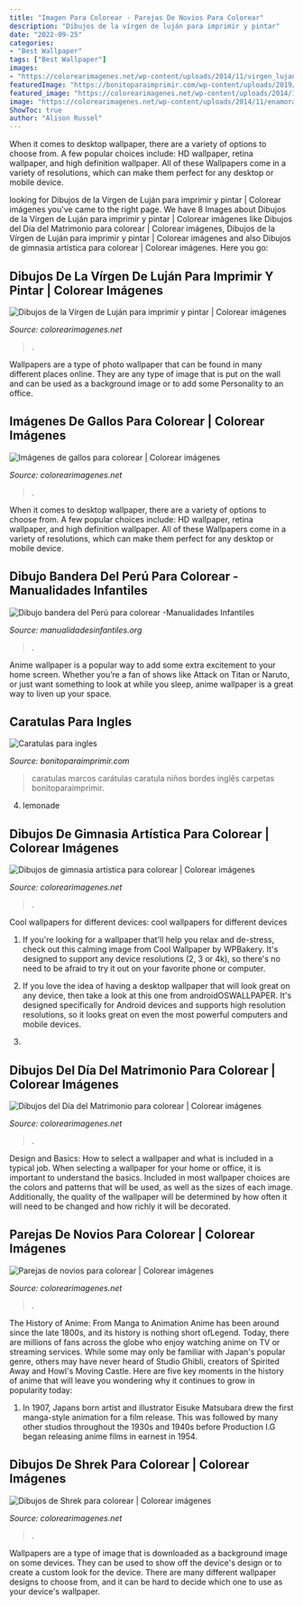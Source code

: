 ```yaml
---
title: "Imagen Para Colorear - Parejas De Novios Para Colorear"
description: "Dibujos de la vírgen de luján para imprimir y pintar"
date: "2022-09-25"
categories:
- "Best Wallpaper"
tags: ["Best Wallpaper"]
images:
- "https://colorearimagenes.net/wp-content/uploads/2014/11/virgen_lujan_bn.jpg3_-465x723.jpg"
featuredImage: "https://bonitoparaimprimir.com/wp-content/uploads/2019/03/CARATULA-INGLES-729x1024.jpg"
featured_image: "https://colorearimagenes.net/wp-content/uploads/2014/12/gimnasia-en-suelo.gif"
image: "https://colorearimagenes.net/wp-content/uploads/2014/11/enamorados.gif4_.jpg"
ShowToc: true
author: "Alison Russel"
---
```



When it comes to desktop wallpaper, there are a variety of options to choose from. A few popular choices include: HD wallpaper, retina wallpaper, and high definition wallpaper. All of these Wallpapers come in a variety of resolutions, which can make them perfect for any desktop or mobile device. 

	

		
looking for Dibujos de la Vírgen de Luján para imprimir y pintar | Colorear imágenes you've came to the right page. We have 8 Images about Dibujos de la Vírgen de Luján para imprimir y pintar | Colorear imágenes like Dibujos del Día del Matrimonio para colorear | Colorear imágenes, Dibujos de la Vírgen de Luján para imprimir y pintar | Colorear imágenes and also Dibujos de gimnasia artística para colorear | Colorear imágenes. Here you go:
		
    
## Dibujos De La Vírgen De Luján Para Imprimir Y Pintar | Colorear Imágenes

<img loading=lazy src="https://colorearimagenes.net/wp-content/uploads/2014/11/virgen_lujan_bn.jpg3_-465x723.jpg" onerror="this.onerror=null;this.src='https://tse2.mm.bing.net/th?id=OIP.J8NlFXUtjsjKp_u23QCpEQHaLg&amp;pid=15.1';" alt="Dibujos de la Vírgen de Luján para imprimir y pintar | Colorear imágenes">

_Source: colorearimagenes.net_

>. 

	



Wallpapers are a type of photo wallpaper that can be found in many different places online. They are any type of image that is put on the wall and can be used as a background image or to add some Personality to an office.

    
## Imágenes De Gallos Para Colorear | Colorear Imágenes

<img loading=lazy src="https://colorearimagenes.net/wp-content/uploads/2015/09/chicken2.gif" onerror="this.onerror=null;this.src='https://tse2.mm.bing.net/th?id=OIP.nGFGnuJXC9bnot7ZSuigzAHaJ4&amp;pid=15.1';" alt="Imágenes de gallos para colorear | Colorear imágenes">

_Source: colorearimagenes.net_

>. 

	

When it comes to desktop wallpaper, there are a variety of options to choose from. A few popular choices include: HD wallpaper, retina wallpaper, and high definition wallpaper. All of these Wallpapers come in a variety of resolutions, which can make them perfect for any desktop or mobile device. 

    
## Dibujo Bandera Del Perú Para Colorear -Manualidades Infantiles

<img loading=lazy src="https://www.manualidadesinfantiles.org/wp-content/uploads/Dibujo-bandera-peru-para-colorear_8727/peru2_thumb.jpg" onerror="this.onerror=null;this.src='https://tse4.mm.bing.net/th?id=OIP._LiQhbqm6mLSRt3dwO0OBQHaKp&amp;pid=15.1';" alt="Dibujo bandera del Perú para colorear -Manualidades Infantiles">

_Source: manualidadesinfantiles.org_

>. 

	

Anime wallpaper is a popular way to add some extra excitement to your home screen. Whether you’re a fan of shows like Attack on Titan or Naruto, or just want something to look at while you sleep, anime wallpaper is a great way to liven up your space.

    
## Caratulas Para Ingles

<img loading=lazy src="https://bonitoparaimprimir.com/wp-content/uploads/2019/03/CARATULA-INGLES-729x1024.jpg" onerror="this.onerror=null;this.src='https://tse3.mm.bing.net/th?id=OIP.R3zHALc00aIxc0ihtlFfcgHaKZ&amp;pid=15.1';" alt="Caratulas para ingles">

_Source: bonitoparaimprimir.com_

>caratulas marcos carátulas caratula niños bordes inglês carpetas bonitoparaimprimir. 

	

4. lemonade 

    
## Dibujos De Gimnasia Artística Para Colorear | Colorear Imágenes

<img loading=lazy src="https://colorearimagenes.net/wp-content/uploads/2014/12/gimnasia-en-suelo.gif" onerror="this.onerror=null;this.src='https://tse1.mm.bing.net/th?id=OIP.mA_7Qja6-aDr6XIQGrziPAHaKr&amp;pid=15.1';" alt="Dibujos de gimnasia artística para colorear | Colorear imágenes">

_Source: colorearimagenes.net_

>. 

	

Cool wallpapers for different devices:
cool wallpapers for different devices 

1. If you're looking for a wallpaper that'll help you relax and de-stress, check out this calming image from Cool Wallpaper by WPBakery. It's designed to support any device resolutions (2, 3 or 4k), so there's no need to be afraid to try it out on your favorite phone or computer.

2. If you love the idea of having a desktop wallpaper that will look great on any device, then take a look at this one from androidOSWALLPAPER. It's designed specifically for Android devices and supports high resolution resolutions, so it looks great on even the most powerful computers and mobile devices.

3.

    
## Dibujos Del Día Del Matrimonio Para Colorear | Colorear Imágenes

<img loading=lazy src="https://colorearimagenes.net/wp-content/uploads/2015/01/matrimonio.jpg2marzo.jpg1-copia.jpg" onerror="this.onerror=null;this.src='https://tse2.mm.bing.net/th?id=OIP.FgQlXtFwV3iHvQRqmexE8gHaK2&amp;pid=15.1';" alt="Dibujos del Día del Matrimonio para colorear | Colorear imágenes">

_Source: colorearimagenes.net_

>. 

	

Design and Basics: How to select a wallpaper and what is included in a typical job.
When selecting a wallpaper for your home or office, it is important to understand the basics. Included in most wallpaper choices are the colors and patterns that will be used, as well as the sizes of each image. Additionally, the quality of the wallpaper will be determined by how often it will need to be changed and how richly it will be decorated.

    
## Parejas De Novios Para Colorear | Colorear Imágenes

<img loading=lazy src="https://colorearimagenes.net/wp-content/uploads/2014/11/enamorados.gif4_.jpg" onerror="this.onerror=null;this.src='https://tse2.mm.bing.net/th?id=OIP.Rhn65fbjcpxFMOCbm3jf0gHaJ4&amp;pid=15.1';" alt="Parejas de novios para colorear | Colorear imágenes">

_Source: colorearimagenes.net_

>. 

	

The History of Anime: From Manga to Animation
Anime has been around since the late 1800s, and its history is nothing short ofLegend. Today, there are millions of fans across the globe who enjoy watching anime on TV or streaming services. While some may only be familiar with Japan's popular genre, others may have never heard of Studio Ghibli, creators of Spirited Away and Howl's Moving Castle. Here are five key moments in the history of anime that will leave you wondering why it continues to grow in popularity today:
1) In 1907, Japans born artist and illustrator Eisuke Matsubara drew the first manga-style animation for a film release. This was followed by many other studios throughout the 1930s and 1940s before Production I.G began releasing anime films in earnest in 1954.

    
## Dibujos De Shrek Para Colorear | Colorear Imágenes

<img loading=lazy src="https://colorearimagenes.net/wp-content/uploads/2015/06/shrek-2.gif" onerror="this.onerror=null;this.src='https://tse4.mm.bing.net/th?id=OIP.dqslTVHhQ22wrd2tnSKJswHaJ9&amp;pid=15.1';" alt="Dibujos de Shrek para colorear | Colorear imágenes">

_Source: colorearimagenes.net_

>. 

	

Wallpapers are a type of image that is downloaded as a background image on some devices. They can be used to show off the device's design or to create a custom look for the device. There are many different wallpaper designs to choose from, and it can be hard to decide which one to use as your device's wallpaper.

